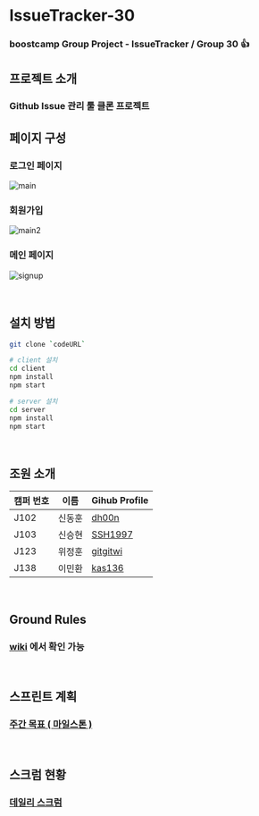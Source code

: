 # IssueTracker-30

### boostcamp Group Project - IssueTracker / Group 30 👍 <br>

## 프로젝트 소개

### Github Issue 관리 툴 클론 프로젝트

## 페이지 구성
### 로그인 페이지
![main](https://user-images.githubusercontent.com/48575504/97555685-bf3fca00-1a1b-11eb-9b82-489ab3978854.PNG)

### 회원가입
![main2](https://user-images.githubusercontent.com/48575504/97555690-c070f700-1a1b-11eb-9e2a-21a7da2d8327.PNG)

### 메인 페이지
![signup](https://user-images.githubusercontent.com/48575504/97555692-c1098d80-1a1b-11eb-8b42-24e16032cea5.PNG)

<br />

## 설치 방법

```bash
git clone `codeURL`

# client 설치
cd client
npm install
npm start

# server 설치
cd server
npm install
npm start
```

<br />

## 조원 소개

|캠퍼 번호|이름|Gihub Profile|
|---|---|---|
|J102|신동훈|[dh00n](https://github.com/dh00n)|
|J103|신승현|[SSH1997](https://github.com/SSH1997)|
|J123|위정훈|[gitgitwi](https://github.com/gitgitWi)|
|J138|이민환|[kas136](https://github.com/kas136)|

<br />

## Ground Rules

### [wiki](https://github.com/boostcamp-2020/IssueTracker-30/wiki/Group-30---Ground-Rules) 에서 확인 가능

<br />

## 스프린트 계획

### [주간 목표 ( 마일스톤 )](https://github.com/boostcamp-2020/IssueTracker-30/wiki/Milestones)

<br />

## 스크럼 현황
### [데일리 스크럼](https://github.com/boostcamp-2020/IssueTracker-30/wiki/%EC%8A%A4%ED%81%AC%EB%9F%BC-%ED%98%84%ED%99%A9)

